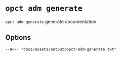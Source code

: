 # `opct adm generate`

`opct adm generate` generate documentation.

## Options

```txt
--8<-- "docs/assets/output/opct-adm-generate.txt"
```
